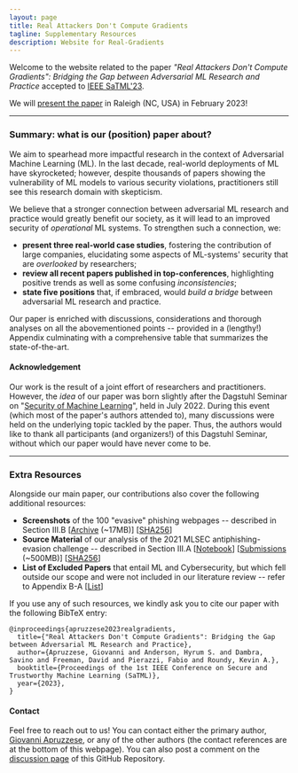 ```yaml
---
layout: page
title: Real Attackers Don't Compute Gradients
tagline: Supplementary Resources
description: Website for Real-Gradients
---
```



Welcome to the website related to the paper _"Real Attackers Don't Compute Gradients": Bridging the Gap between Adversarial ML Research and Practice_ accepted to [IEEE SaTML'23](https://satml.org/).

We will [present the paper](https://satml.org/) in Raleigh (NC, USA) in February 2023!


---

### Summary: what is our (position) paper about?

We aim to spearhead more impactful research in the context of Adversarial Machine Learning (ML). In the last decade, real-world deployments of ML have skyrocketed; however, despite thousands of papers showing the vulnerability of ML models to various security violations, practitioners still see this research domain with skepticism. 

We believe that a stronger connection between adversarial ML research and practice would greatly benefit our society, as it will lead to an improved security of _operational_ ML systems. To strengthen such a connection, we:
* **present three real-world case studies**, fostering the contribution of large companies, elucidating some aspects of ML-systems' security that are _overlooked_ by researchers;
* **review all recent papers published in top-conferences**, highlighting positive trends as well as some confusing _inconsistencies_;
* **state five positions** that, if embraced, would _build a bridge_ between adversarial ML research and practice. 

Our paper is enriched with discussions, considerations and thorough analyses on all the abovementioned points -- provided in a (lengthy!) Appendix culminating with a comprehensive table that summarizes the state-of-the-art. 

#### Acknowledgement

Our work is the result of a joint effort of researchers and practitioners. However, the _idea_ of our paper was born slightly after the Dagstuhl Seminar on "[Security of Machine Learning](https://www.dagstuhl.de/en/program/calendar/semhp/?semnr=22281)", held in July 2022. During this event (which most of the paper's authors attended to), many discussions were held on the underlying topic tackled by the paper. Thus, the authors would like to thank all participants (and organizers!) of this Dagstuhl Seminar, without which our paper would have never come to be.

---

### Extra Resources

Alongside our main paper, our contributions also cover the following additional resources:

* **Screenshots** of the 100 "evasive" phishing webpages -- described in Section III.B [[Archive](https://real-gradients.github.io/resources/data/caseStudy2_screenshots.zip) (~17MB)] [[SHA256](https://real-gradients.github.io/resources/data/caseStudy2_screenshots-SHA256)]
* **Source Material** of our analysis of the 2021 MLSEC antiphishing-evasion challenge -- described in Section III.A [[Notebook](https://github.com/real-gradients/real-gradients.github.io/blob/main/resources/code/generate_plots.ipynb)] [[Submissions](https://1drv.ms/u/s!AiRbxLvsK4bMojLBxyzDoY3zY0CJ?e=nAQYF1)  (~500MB)] [[SHA256](https://real-gradients.github.io/resources/data/caseStudy3_submissions-SHA256)]
* **List of Excluded Papers** that entail ML and Cybersecurity, but which fell outside our scope and were not included in our literature review -- refer to Appendix B-A [[List](https://real-gradients.github.io/resources/leftout_papers)]

If you use any of such resources, we kindly ask you to cite our paper with the following BibTeX entry:
```
@inproceedings{apruzzese2023realgradients,
  title={"Real Attackers Don't Compute Gradients": Bridging the Gap between Adversarial ML Research and Practice},
  author={Apruzzese, Giovanni and Anderson, Hyrum S. and Dambra, Savino and Freeman, David and Pierazzi, Fabio and Roundy, Kevin A.},
  booktitle={Proceedings of the 1st IEEE Conference on Secure and Trustworthy Machine Learning (SaTML)},
  year={2023},
} 
```

#### Contact
Feel free to reach out to us! You can contact either the primary author, [Giovanni Apruzzese](mailto:giovanni.apruzzese@uni.li), or any of the other authors (the contact references are at the bottom of this webpage). You can also post a comment on the [discussion page](https://github.com/real-gradients/real-gradients.github.io/discussions/) of this GitHub Repository.